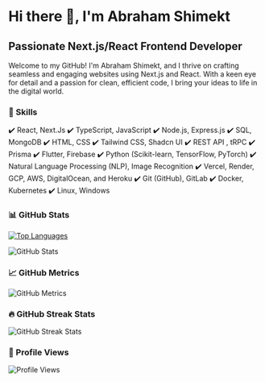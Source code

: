 # Hi there 👋, I'm Abraham Shimekt
## Passionate Next.js/React Frontend Developer

Welcome to my GitHub! I'm Abraham Shimekt, and I thrive on crafting seamless and engaging websites using Next.js and React. With a keen eye for detail and a passion for clean, efficient code, I bring your ideas to life in the digital world.

### 🚀 Skills
✔️ React, Next.Js
✔️ TypeScript, JavaScript
✔️ Node.js, Express.js
✔️ SQL, MongoDB
✔️ HTML, CSS
✔️ Tailwind CSS, Shadcn UI
✔️ REST API , tRPC
✔️ Prisma
✔️ Flutter, Firebase
✔️ Python (Scikit-learn, TensorFlow, PyTorch)
✔️ Natural Language Processing (NLP), Image Recognition
✔️ Vercel, Render, GCP, AWS, DigitalOcean, and Heroku
✔️ Git (GitHub), GitLab
✔️ Docker, Kubernetes
✔️ Linux, Windows
  
### 📊 GitHub Stats
[![Top Languages](https://github-readme-stats.vercel.app/api/top-langs/?username=abrahamshimekt&layout=compact)](https://github.com/anuraghazra/github-readme-stats)

![GitHub Stats](https://github-readme-stats.vercel.app/api?username=abrahamshimekt&show_icons=true&count_private=true)

### 📈 GitHub Metrics
![GitHub Metrics](https://metrics.lecoq.io/abrahamshimekt)

### 🔥 GitHub Streak Stats
![GitHub Streak Stats](https://github-readme-streak-stats.herokuapp.com/?user=abrahamshimekt)

### 👀 Profile Views
![Profile Views](https://gpvc.arturio.dev/abrahamshimekt)
